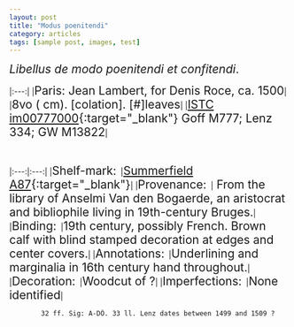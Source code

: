 ```yaml
---
layout: post
title: "Modus poenitendi"
category: articles
tags: [sample post, images, test]
---
```

<span style="font-size:1.5em;">*Libellus de modo poenitendi et confitendi*.</span>

|:---:|
|<span style="font-size:1.5em;">Paris: Jean Lambert, for Denis Roce, ca. 1500</span>|
|<span style="font-size:1.5em;">8vo ( cm). [colation]. [#]leaves</span>|
|<span style="font-size:1.5em;">[ISTC im00777000](http://istc.bl.uk/search/search.html?operation=record&rsid=226873&q=138){:target="_blank"}&nbsp;Goff M777; Lenz 334; GW M13822</span>|

&nbsp;

|:---:|:---:|
|<span style="font-size:1.5em;">Shelf-mark:</span>&nbsp;&nbsp;|<span style="font-size:1.5em;">[Summerfield A87](http://catalog.lib.ku.edu/cgi-bin/Pwebrecon.cgi?bbid=3871913){:target="_blank"}</span>|
|<span style="font-size:1.5em;">Provenance:</span>&nbsp;&nbsp;|<span style="font-size:1.5em;"> From the library of Anselmi Van den Bogaerde, an aristocrat and bibliophile living in 19th-century Bruges.</span>|
|<span style="font-size:1.5em;">Binding:</span>&nbsp;&nbsp;|<span style="font-size:1.5em;">19th century, possibly French. Brown calf with blind stamped decoration at edges and center covers.</span>|
|<span style="font-size:1.5em;">Annotations:</span>&nbsp;&nbsp;|<span style="font-size:1.5em;">Underlining and marginalia in 16th century hand throughout.</span>|
|<span style="font-size:1.5em;">Decoration:</span>&nbsp;&nbsp;|<span style="font-size:1.5em;">Woodcut of ?</span>|
|<span style="font-size:1.5em;">Imperfections:</span>&nbsp;&nbsp;|<span style="font-size:1.5em;">None identified</span>|

		

		
			32 ff. Sig: A-DÔ. 33 ll. Lenz dates between 1499 and 1509 ?